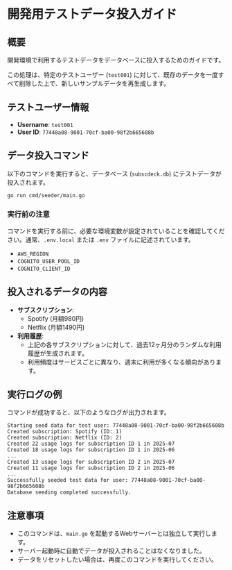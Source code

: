 # 開発用テストデータ投入ガイド

## 概要

開発環境で利用するテストデータをデータベースに投入するためのガイドです。

この処理は、特定のテストユーザー (`test001`) に対して、既存のデータを一度すべて削除した上で、新しいサンプルデータを再生成します。

## テストユーザー情報

- **Username**: `test001`
- **User ID**: `77448a08-9001-70cf-ba00-98f2b665608b`

## データ投入コマンド

以下のコマンドを実行すると、データベース (`subscdeck.db`) にテストデータが投入されます。

```bash
go run cmd/seeder/main.go
```

### 実行前の注意

コマンドを実行する前に、必要な環境変数が設定されていることを確認してください。通常、`.env.local` または `.env` ファイルに記述されています。

- `AWS_REGION`
- `COGNITO_USER_POOL_ID`
- `COGNITO_CLIENT_ID`

## 投入されるデータの内容

- **サブスクリプション**: 
  - Spotify (月額980円)
  - Netflix (月額1490円)
- **利用履歴**:
  - 上記の各サブスクリプションに対して、過去12ヶ月分のランダムな利用履歴が生成されます。
  - 利用頻度はサービスごとに異なり、週末に利用が多くなる傾向があります。

## 実行ログの例

コマンドが成功すると、以下のようなログが出力されます。

```
Starting seed data for test user: 77448a08-9001-70cf-ba00-98f2b665608b
Created subscription: Spotify (ID: 1)
Created subscription: Netflix (ID: 2)
Created 22 usage logs for subscription ID 1 in 2025-07
Created 18 usage logs for subscription ID 1 in 2025-06
...
Created 13 usage logs for subscription ID 2 in 2025-07
Created 11 usage logs for subscription ID 2 in 2025-06
...
Successfully seeded test data for user: 77448a08-9001-70cf-ba00-98f2b665608b
Database seeding completed successfully.
```

## 注意事項

- このコマンドは、`main.go` を起動するWebサーバーとは独立して実行します。
- サーバー起動時に自動でデータが投入されることはなくなりました。
- データをリセットしたい場合は、再度このコマンドを実行してください。
